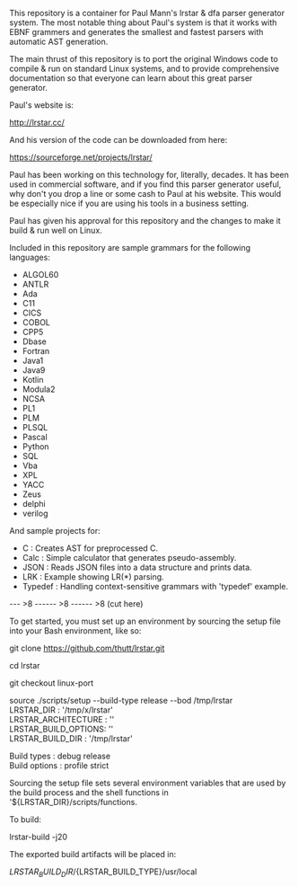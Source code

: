 This repository is a container for Paul Mann's lrstar & dfa parser
generator system.  The most notable thing about Paul's system is that
it works with EBNF grammers and generates the smallest and fastest
parsers with automatic AST generation.

The main thrust of this repository is to port the original Windows
code to compile & run on standard Linux systems, and to provide
comprehensive documentation so that everyone can learn about this
great parser generator.

Paul's website is:

  http://lrstar.cc/

And his version of the code can be downloaded from here:

  https://sourceforge.net/projects/lrstar/

Paul has been working on this technology for, literally, decades.  It
has been used in commercial software, and if you find this parser
generator useful, why don't you drop a line or some cash to Paul at
his website.  This would be especially nice if you are using his tools
in a business setting.

Paul has given his approval for this repository and the changes to
make it build & run well on Linux.

Included in this repository are sample grammars for the following languages:  

  + ALGOL60  
  + ANTLR  
  + Ada  
  + C11  
  + CICS  
  + COBOL  
  + CPP5  
  + Dbase  
  + Fortran  
  + Java1  
  + Java9  
  + Kotlin  
  + Modula2  
  + NCSA  
  + PL1  
  + PLM  
  + PLSQL  
  + Pascal  
  + Python  
  + SQL  
  + Vba  
  + XPL  
  + YACC  
  + Zeus  
  + delphi  
  + verilog  

And sample projects for:  

  + C       : Creates AST for preprocessed C.  
  + Calc    : Simple calculator that generates pseudo-assembly.  
  + JSON    : Reads JSON files into a data structure and prints data.  
  + LRK     : Example showing LR(*) parsing.  
  + Typedef : Handling context-sensitive grammars with 'typedef' example.  


--- >8 ------ >8 ------ >8 (cut here)


To get started, you must set up an environment by sourcing the setup
file into your Bash environment, like so:


  git clone https://github.com/thutt/lrstar.git

  cd lrstar

  git checkout linux-port

  source ./scripts/setup --build-type release --bod /tmp/lrstar  
  LRSTAR_DIR          : '/tmp/x/lrstar'  
  LRSTAR_ARCHITECTURE : ''  
  LRSTAR_BUILD_OPTIONS: ''  
  LRSTAR_BUILD_DIR    : '/tmp/lrstar'  
  
  Build types         : debug release  
  Build options       : profile strict  

Sourcing the setup file sets several environment variables that are
used by the build process and the shell functions in
'${LRSTAR_DIR}/scripts/functions.

To build:

  lrstar-build -j20

The exported build artifacts will be placed in:

   ${LRSTAR_BUILD_DIR}/${LRSTAR_BUILD_TYPE}/usr/local
